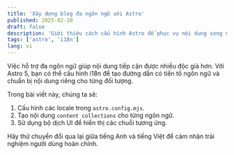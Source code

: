 ```yaml
---
title: 'Xây dựng blog đa ngôn ngữ với Astro'
published: 2025-02-10
draft: false
description: 'Giới thiệu cách cấu hình Astro để phục vụ nội dung song ngữ.'
tags: ['astro', 'i18n']
lang: vi
---
```


Việc hỗ trợ đa ngôn ngữ giúp nội dung tiếp cận được nhiều độc giả hơn. Với Astro 5, bạn có thể cấu hình i18n để tạo đường dẫn có tiền tố ngôn ngữ và chuẩn bị nội dung riêng cho từng đối tượng.

Trong bài viết này, chúng ta sẽ:

1. Cấu hình các locale trong `astro.config.mjs`.
2. Tạo nội dung `content collections` cho từng ngôn ngữ.
3. Sử dụng bộ dịch UI để hiển thị các chuỗi tương ứng.

Hãy thử chuyển đổi qua lại giữa tiếng Anh và tiếng Việt để cảm nhận trải nghiệm người dùng hoàn chỉnh.

